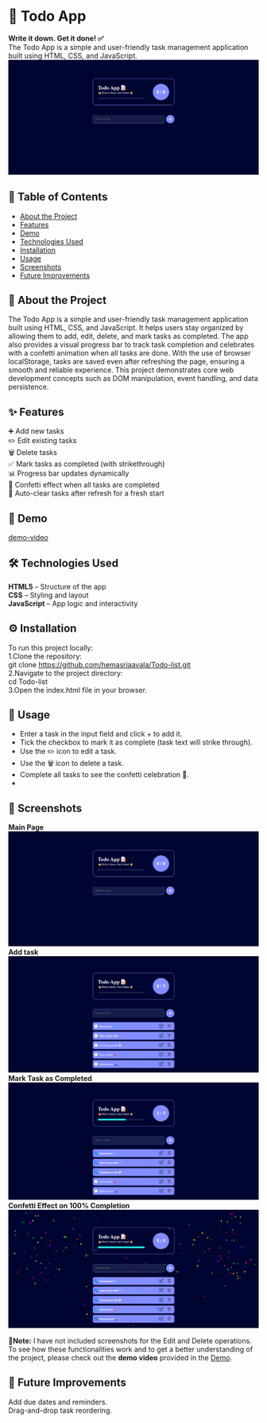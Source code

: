 # 📝 Todo App

**Write it down. Get it done! ✅**<br>
The Todo App is a simple and user-friendly task management application built using HTML, CSS, and JavaScript.
![image alt](https://github.com/hemasriaavala/Todo-list/blob/275e082bff0ba4d54de0bcfe844589d4537eb338/home-img.png)

## 📑 Table of Contents<br>
- [About the Project](#about-the-project)
- [Features](#features)
- [Demo](#demo)
- [Technologies Used](#technologies-used)
- [Installation](#installation)
- [Usage](#usage)
- [Screenshots](#screenshots)
- [Future Improvements](#future-improvements)

## 📖 About the Project<br>
The Todo App is a simple and user-friendly task management application built using HTML, CSS, and JavaScript. It helps users stay organized by allowing them to add, edit, delete, and mark tasks as completed. The app also provides a visual progress bar to track task completion and celebrates with a confetti animation when all tasks are done. With the use of browser localStorage, tasks are saved even after refreshing the page, ensuring a smooth and reliable experience. This project demonstrates core web development concepts such as DOM manipulation, event handling, and data persistence.

## ✨ Features<br>
➕ Add new tasks <br>
✏️ Edit existing tasks <br>
🗑️ Delete tasks <br>
✅ Mark tasks as completed (with strikethrough) <br>
📊 Progress bar updates dynamically <br>
🎉 Confetti effect when all tasks are completed <br>
🔄 Auto-clear tasks after refresh for a fresh start <br>

## 🎥 Demo<br>
[demo-video](https://github.com/user-attachments/assets/fa386cea-a2cc-4236-b4be-2656e751072b)

## 🛠️ Technologies Used<br>
**HTML5** – Structure of the app <br>
**CSS** – Styling and layout <br>
**JavaScript** – App logic and interactivity <br>

## ⚙️ Installation<br>
To run this project locally: <br>
1.Clone the repository: <br>
git clone https://github.com/hemasriaavala/Todo-list.git <br>
2.Navigate to the project directory: <br>
cd Todo-list<br>
3.Open the index.html file in your browser.

## 🚀 Usage <br>
- Enter a task in the input field and click + to add it. <br>
- Tick the checkbox to mark it as complete (task text will strike through). <br>
- Use the ✏️ icon to edit a task. <br>
- Use the 🗑️ icon to delete a task. <br>
- Complete all tasks to see the confetti celebration 🎉.
- 
## 📸 Screenshots <br>
**Main Page** <br>
![image alt](https://github.com/hemasriaavala/Todo-list/blob/1f6ccc26443042ade6da3c1cecf5e33235bcb760/img1.png) 
**Add task**<br>
![image alt](https://github.com/hemasriaavala/Todo-list/blob/1f6ccc26443042ade6da3c1cecf5e33235bcb760/img2.png)
**Mark Task as Completed** <br>
![image alt](https://github.com/hemasriaavala/Todo-list/blob/1f6ccc26443042ade6da3c1cecf5e33235bcb760/img3.png)
**Confetti Effect on 100% Completion** <br>
![image alt](https://github.com/hemasriaavala/Todo-list/blob/1f6ccc26443042ade6da3c1cecf5e33235bcb760/img4.png)

📌**Note:** I have not included screenshots for the Edit and Delete operations. To see how these functionalities work and to get a better understanding of the project, please check out the **demo video** provided in the [Demo](#demo).

## 🔮 Future Improvements<br>
Add due dates and reminders. <br>
Drag-and-drop task reordering.

